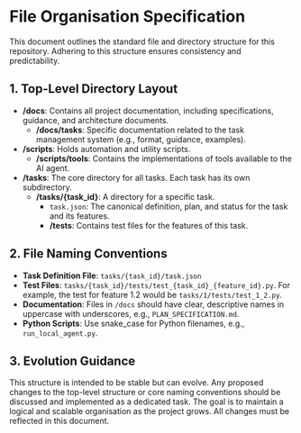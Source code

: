 # File Organisation Specification

This document outlines the standard file and directory structure for this repository. Adhering to this structure ensures consistency and predictability.

## 1. Top-Level Directory Layout

-   **/docs**: Contains all project documentation, including specifications, guidance, and architecture documents.
    -   **/docs/tasks**: Specific documentation related to the task management system (e.g., format, guidance, examples).
-   **/scripts**: Holds automation and utility scripts.
    -   **/scripts/tools**: Contains the implementations of tools available to the AI agent.
-   **/tasks**: The core directory for all tasks. Each task has its own subdirectory.
    -   **/tasks/{task_id}**: A directory for a specific task.
        -   `task.json`: The canonical definition, plan, and status for the task and its features.
        -   **/tests**: Contains test files for the features of this task.

## 2. File Naming Conventions

-   **Task Definition File**: `tasks/{task_id}/task.json`
-   **Test Files**: `tasks/{task_id}/tests/test_{task_id}_{feature_id}.py`. For example, the test for feature 1.2 would be `tasks/1/tests/test_1_2.py`.
-   **Documentation**: Files in `/docs` should have clear, descriptive names in uppercase with underscores, e.g., `PLAN_SPECIFICATION.md`.
-   **Python Scripts**: Use snake_case for Python filenames, e.g., `run_local_agent.py`.

## 3. Evolution Guidance

This structure is intended to be stable but can evolve. Any proposed changes to the top-level structure or core naming conventions should be discussed and implemented as a dedicated task. The goal is to maintain a logical and scalable organisation as the project grows. All changes must be reflected in this document.
